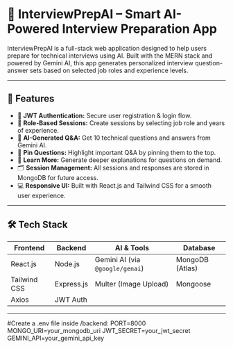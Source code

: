 # 💼 InterviewPrepAI – Smart AI-Powered Interview Preparation App

InterviewPrepAI is a full-stack web application designed to help users prepare for technical interviews using AI. Built with the MERN stack and powered by Gemini AI, this app generates personalized interview question-answer sets based on selected job roles and experience levels.

---

## 🚀 Features

- 🔐 **JWT Authentication:** Secure user registration & login flow.
- 🎯 **Role-Based Sessions:** Create sessions by selecting job role and years of experience.
- 🤖 **AI-Generated Q&A:** Get 10 technical questions and answers from Gemini AI.
- 📌 **Pin Questions:** Highlight important Q&A by pinning them to the top.
- 🧠 **Learn More:** Generate deeper explanations for questions on demand.
- 🗂️ **Session Management:** All sessions and responses are stored in MongoDB for future access.
- 💻 **Responsive UI:** Built with React.js and Tailwind CSS for a smooth user experience.

---

## 🛠 Tech Stack

| Frontend      | Backend          | AI & Tools         | Database        |
|---------------|------------------|--------------------|-----------------|
| React.js      | Node.js          | Gemini AI (via `@google/genai`) | MongoDB (Atlas) |
| Tailwind CSS  | Express.js       | Multer (Image Upload) | Mongoose        |
| Axios         | JWT Auth         |                    |                 |

---

#Create a .env file inside /backend:
PORT=8000
MONGO_URI=your_mongodb_uri
JWT_SECRET=your_jwt_secret
GEMINI_API=your_gemini_api_key





